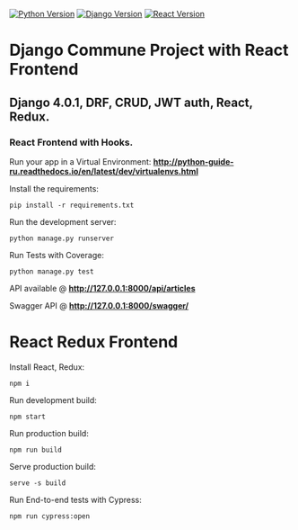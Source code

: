 [![Python Version](https://img.shields.io/badge/python-3.9-brightgreen.svg)](https://python.org)
[![Django Version](https://img.shields.io/badge/django-4.0.1-brightgreen.svg)](https://djangoproject.com)
[![React Version](https://img.shields.io/badge/react-17.0.2-brightgreen.svg)](https://reactjs.org/)

# Django Commune Project with React Frontend

## Django 4.0.1, DRF, CRUD, JWT auth, React, Redux.

### React Frontend with Hooks.

Run your app in a Virtual Environment: **http://python-guide-ru.readthedocs.io/en/latest/dev/virtualenvs.html**

Install the requirements:
```
pip install -r requirements.txt
```

Run the development server:
```
python manage.py runserver
```
Run Tests with Coverage:
```
python manage.py test
```

API available @ **http://127.0.0.1:8000/api/articles**

Swagger API @ **http://127.0.0.1:8000/swagger/**

# React Redux Frontend

Install React, Redux:
```
npm i
```

Run development build:
```
npm start
```

Run production build:
```
npm run build
```

Serve production build:
```
serve -s build
```

Run End-to-end tests with Cypress:
```
npm run cypress:open
```
